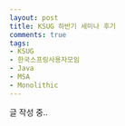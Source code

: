 ```yaml
---
layout: post
title: KSUG 하반기 세미나 후기
comments: true
tags:
- KSUG
- 한국스프링사용자모임
- Java
- MSA
- Monolithic
---
```


글 작성 중..
